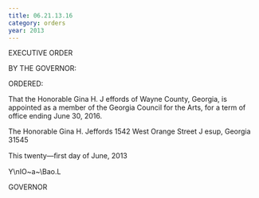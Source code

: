 ```yaml
---
title: 06.21.13.16
category: orders
year: 2013
---
```

 

EXECUTIVE ORDER

BY THE GOVERNOR:

ORDERED:

That the Honorable Gina H. J effords of Wayne County, Georgia, is
appointed as a member of the Georgia Council for the Arts, for a
term of office ending June 30, 2016.

The Honorable Gina H. Jeffords
1542 West Orange Street
J esup, Georgia 31545

This twenty—ﬁrst day of June, 2013

Y\nIO~a~\Bao.L

GOVERNOR

